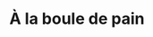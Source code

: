 ---
title: "À la boule de pain"
url: /guerande/a-la-boule-de-pain-rue-vannetaise/
shop: Bäckerei
---